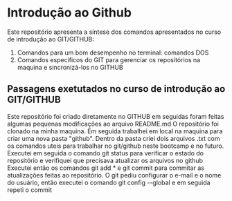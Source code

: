 # Introdução ao Github

Este repositório apresenta a síntese dos comandos apresentados no curso de introdução ao GIT/GITHUB:
1. Comandos para um bom desempenho no terminal: comandos DOS
2. Comandos específicos do GIT para gerenciar os repositórios na maquina e sincronizá-los no GITHUB

## Passagens exetutados no curso de introdução ao GIT/GITHUB
Este repositório foi criado diretamente no GITHUB em seguidas foram feitas algumas pequenas modificações ao arquivo README.md
O repositório foi clonado na minha maquina.
Em seguida trabalhei em local na maquina para criar uma nova pasta "github". Dentro da pasta criei dois arquivos .txt com os comandos uteis para trabalhar no git/github neste bootcamp e no futuro.
Executei em seguida o comando git status para verificar o estado do repositório e verifiquei que precisava atualizar os arquivos no github
Executei então os comandos git add * e git commit para commitar as atualizações feitas ao repositório. O git pediu configurar o e-mail e o nome do usuário, então executei o comando git config --global e em seguida repeti o commit